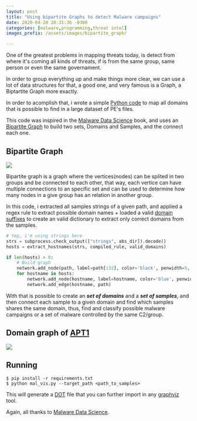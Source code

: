 ```yaml
---
layout: post
title: "Using bipartite Graphs to detect Malware campaigns"
date: 2020-04-28 20:31:36 -0300
categories: [malware,programming,threat intel]
images_prefix: /assets/images/bipartite_graph/

---
```

One of the greatest problems in mapping threats today, is detect from where it's coming all kinds of threats, if is from the same group, same person or even the same governament. 

In order to group everything up and make things more clear, we can use a lot of data structures for that, a good one, and very famous is a Graph, a Biptartite Graph more exactly.

In order to acomplish that, i wrote a simple [Python code](https://github.com/AandersonL/malware-research/blob/master/bipartite_graph/mal_vis.py) to map all domains that is possible to find in a large dataset of PE's files.

This code was inspired in the [Malware Data Science](https://nostarch.com/malwaredatascience) book, and uses an [Bipartite Graph](https://en.wikipedia.org/wiki/Bipartite_graph) to build two sets, Domains and Samples, and the connect each one.


## Bipartite Graph

![]({{site.url}}{{page.images_prefix}}bipartite.jpg)

Bipartite graph is a graph where the vertices(nodes) can be splited in two groups and be connected to each other, that way, each vertice can have multiple connections to an specific set and can be used to determine how many nodes in a give group has an relation in another group.

In this code, i extracted all samples strings of a given path, and applied a regex rule to extract possible domain names + loaded a valid [domain suffixes](domain_suffixes.txt) to create an valid dictionary to extract only correct domains from the samples.


```python
# Yep, i'm using strings here
strs = subprocess.check_output(["strings", abs_dir]).decode()
hosts = extract_hostnames(strs, compiled_rule, valid_domains)

if len(hosts) > 0:
    # Build graph
    network.add_node(path, label=path[:32], color='black', penwidth=5, bipartite=0) # <- This put our sample in set 1
    for hostname in hosts:
        network.add_node(hostname, label=hostname, color='blue', penwidth=10, bipartite=1) # <- This put our hostname in set 2
        network.add_edge(hostname, path)
```

With that is possible to create an ***set of domains*** and a ***set of samples***, and then connect each sample to a given domain and find which samples shares the same domain, thus, find and classify possible malware campaigns or a set of malware controlled by the same C2/group.


## Domain graph of [APT1](https://www.fireeye.com/content/dam/fireeye-www/services/pdfs/mandiant-apt1-report.pdf)

![]({{site.url}}{{page.images_prefix}}malware_domains_apt1.png)




## Running

```
$ pip install -r requirements.txt
$ python mal_vis.py --target_path <path_to_samples>
```

This will generate a [DOT](https://www.graphviz.org/doc/info/lang.html) file that you can further import in any [graphviz](https://www.graphviz.org/) tool.


Again, all thanks to [Malware Data Science](https://nostarch.com/malwaredatascience).

